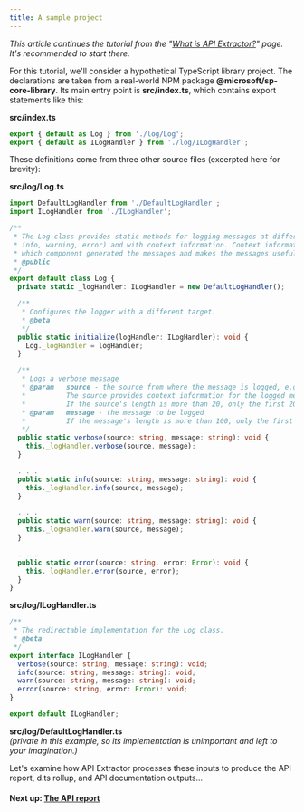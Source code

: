 ```yaml
---
title: A sample project
---
```


_This article continues the tutorial from the "[What is API Extractor?](../overview/intro.md)" page. It's recommended to start there._

For this tutorial, we'll consider a hypothetical TypeScript library project. The declarations are taken from
a real-world NPM package **@microsoft/sp-core-library**. Its main entry point is **src/index.ts**, which contains
export statements like this:

**src/index.ts**<br/>

```ts
export { default as Log } from './log/Log';
export { default as ILogHandler } from './log/ILogHandler';
```

These definitions come from three other source files (excerpted here for brevity):

**src/log/Log.ts**<br/>

```ts
import DefaultLogHandler from './DefaultLogHandler';
import ILogHandler from './ILogHandler';

/**
 * The Log class provides static methods for logging messages at different levels (verbose,
 * info, warning, error) and with context information. Context information helps identify
 * which component generated the messages and makes the messages useful and filterable.
 * @public
 */
export default class Log {
  private static _logHandler: ILogHandler = new DefaultLogHandler();

  /**
   * Configures the logger with a different target.
   * @beta
   */
  public static initialize(logHandler: ILogHandler): void {
    Log._logHandler = logHandler;
  }

  /**
   * Logs a verbose message
   * @param   source - the source from where the message is logged, e.g., the class name.
   *          The source provides context information for the logged message.
   *          If the source's length is more than 20, only the first 20 characters are kept.
   * @param   message - the message to be logged
   *          If the message's length is more than 100, only the first 100 characters are kept.
   */
  public static verbose(source: string, message: string): void {
    this._logHandler.verbose(source, message);
  }

  . . .
  public static info(source: string, message: string): void {
    this._logHandler.info(source, message);
  }

  . . .
  public static warn(source: string, message: string): void {
    this._logHandler.warn(source, message);
  }

  . . .
  public static error(source: string, error: Error): void {
    this._logHandler.error(source, error);
  }
}

```

**src/log/ILogHandler.ts**<br/>

```ts
/**
 * The redirectable implementation for the Log class.
 * @beta
 */
export interface ILogHandler {
  verbose(source: string, message: string): void;
  info(source: string, message: string): void;
  warn(source: string, message: string): void;
  error(source: string, error: Error): void;
}

export default ILogHandler;
```

**src/log/DefaultLogHandler.ts**<br/>
_(private in this example, so its implementation is unimportant and left to your imagination.)_

Let's examine how API Extractor processes these inputs to produce the API report, d.ts rollup, and API documentation
outputs...

#### Next up: [The API report](../overview/demo_api_report.md)
